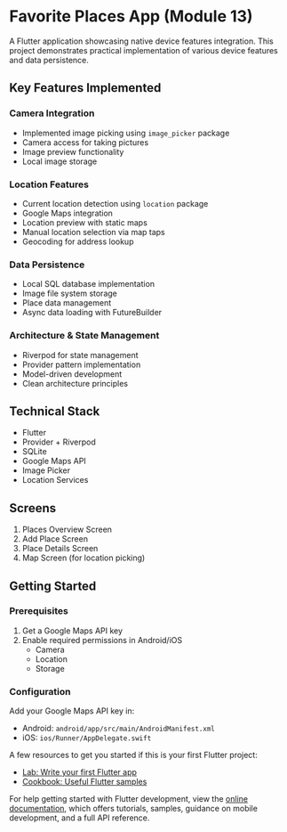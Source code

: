 # Favorite Places App (Module 13)

A Flutter application showcasing native device features integration. This project demonstrates practical implementation of various device features and data persistence.

## Key Features Implemented

### Camera Integration

- Implemented image picking using `image_picker` package
- Camera access for taking pictures
- Image preview functionality
- Local image storage

### Location Features

- Current location detection using `location` package
- Google Maps integration
- Location preview with static maps
- Manual location selection via map taps
- Geocoding for address lookup

### Data Persistence

- Local SQL database implementation
- Image file system storage
- Place data management
- Async data loading with FutureBuilder

### Architecture & State Management

- Riverpod for state management
- Provider pattern implementation
- Model-driven development
- Clean architecture principles

## Technical Stack

- Flutter
- Provider + Riverpod
- SQLite
- Google Maps API
- Image Picker
- Location Services

## Screens

1. Places Overview Screen
2. Add Place Screen
3. Place Details Screen
4. Map Screen (for location picking)

## Getting Started

### Prerequisites

1. Get a Google Maps API key
2. Enable required permissions in Android/iOS
   - Camera
   - Location
   - Storage

### Configuration

Add your Google Maps API key in:

- Android: `android/app/src/main/AndroidManifest.xml`
- iOS: `ios/Runner/AppDelegate.swift`

A few resources to get you started if this is your first Flutter project:

- [Lab: Write your first Flutter app](https://docs.flutter.dev/get-started/codelab)
- [Cookbook: Useful Flutter samples](https://docs.flutter.dev/cookbook)

For help getting started with Flutter development, view the
[online documentation](https://docs.flutter.dev/), which offers tutorials,
samples, guidance on mobile development, and a full API reference.
